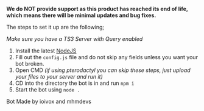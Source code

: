 **We do NOT provide support as this product has reached its end of life, which means there will be minimal updates and bug fixes.**

The steps to set it up are the following;

*Make sure you have a TS3 Server with Query enabled*

1. Install the latest [NodeJS](https://nodejs.org)
2. Fill out the `config.js` file and do not skip any fields unless you want your bot broken.
3. Open CMD *(if using pterodactyl you can skip these steps, just upload your files to your server and run it)*
4. CD into the directory the bot is in and run `npm i`
5. Start the bot using `node .`

Bot Made by ioivox and mhmdevs
